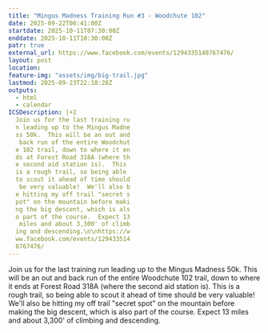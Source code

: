 ```yaml
---
title: "Mingus Madness Training Run #3 - Woodchute 102"
date: 2025-09-22T06:41:00Z
startdate: 2025-10-11T07:30:00Z
enddate: 2025-10-11T10:30:00Z
patr: true
external_url: https://www.facebook.com/events/1294335148767476/
layout: post
location: 
feature-img: "assets/img/big-trail.jpg"
lastmod: 2025-09-23T22:18:28Z
outputs:
  - html
  - calendar
ICSDescription: |+2
  Join us for the last training ru  n leading up to the Mingus Madne  ss 50k.  This will be an out and   back run of the entire Woodchut  e 102 trail, down to where it en  ds at Forest Road 318A (where th  e second aid station is).  This   is a rough trail, so being able   to scout it ahead of time should   be very valuable!  We'll also b  e hitting my off trail "secret s  pot" on the mountain before maki  ng the big descent, which is als  o part of the course.  Expect 13   miles and about 3,300' of climb  ing and descending.\n\nhttps://w  ww.facebook.com/events/129433514  8767476/
---
```


Join us for the last training run leading up to the Mingus Madness 50k.  This will be an out and back run of the entire Woodchute 102 trail, down to where it ends at Forest Road 318A (where the second aid station is).  This is a rough trail, so being able to scout it ahead of time should be very valuable!  We'll also be hitting my off trail "secret spot" on the mountain before making the big descent, which is also part of the course.  Expect 13 miles and about 3,300' of climbing and descending.<br>
  <br>
  
